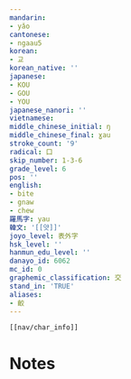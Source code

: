 ```yaml
---
mandarin:
- yǎo
cantonese:
- ngaau5
korean:
- 교
korean_native: ''
japanese:
- KOU
- GOU
- YOU
japanese_nanori: ''
vietnamese:
middle_chinese_initial: ŋ
middle_chinese_final: ɣau
stroke_count: '9'
radical: 口
skip_number: 1-3-6
grade_level: 6
pos: ''
english:
- bite
- gnaw
- chew
羅馬字: yau
韓文: '[[얏]]'
joyo_level: 表外字
hsk_level: ''
hanmun_edu_level: ''
danayo_id: 6062
mc_id: 0
graphemic_classification: 交
stand_in: 'TRUE'
aliases:
- 齩
---
```

```meta-bind-embed
[[nav/char_info]]
```

# Notes
